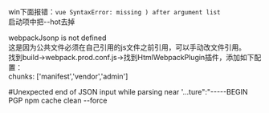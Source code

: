 win下面报错：`vue SyntaxError: missing ) after argument list`  
启动项中把--hot去掉  

webpackJsonp is not defined  
这是因为公共文件必须在自己引用的js文件之前引用，可以手动改文件引用。  
找到build→webpack.prod.conf.js→找到HtmlWebpackPlugin插件，添加如下配置：  
chunks: ['manifest','vendor','admin']  

#Unexpected end of JSON input while parsing near '...ture":"-----BEGIN PGP
npm cache clean --force
